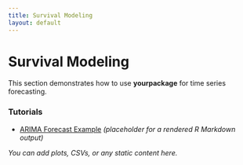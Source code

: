 ```yaml
---
title: Survival Modeling
layout: default
---
```


# Survival Modeling

This section demonstrates how to use **yourpackage** for time series forecasting.

### Tutorials

- [ARIMA Forecast Example](forecast.html) *(placeholder for a rendered R Markdown output)*

_You can add plots, CSVs, or any static content here._
